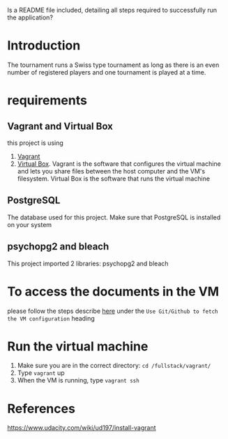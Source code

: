 Is a README file included, 
detailing all steps required to successfully run the application?

# Introduction
The tournament runs a Swiss type tournament as long as there is an even 
number of registered players and one tournament is played at a time. 

# requirements

## Vagrant and Virtual Box
this project is using 
1. [Vagrant](https://www.vagrantup.com/downloads.html)
2. [Virtual Box](https://www.virtualbox.org/wiki/Downloads).
Vagrant is the software that configures the virtual machine and lets you share files between the host computer and the VM's filesystem.
Virtual Box is the software that runs the virtual machine 

## PostgreSQL
The database used for this project. Make sure that PostgreSQL is installed on your system

## psychopg2 and bleach
This project imported 2 libraries: psychopg2 and bleach

# To access the documents in the VM
please follow the steps describe [here](https://www.udacity.com/wiki/ud197/install-vagrant) under the `Use Git/Github to fetch the VM configuration` heading

# Run the virtual machine
1. Make sure you are in the correct directory: `cd /fullstack/vagrant/`
2. Type `vagrant` up
3. When the VM is running, type `vagrant ssh`

# References
https://www.udacity.com/wiki/ud197/install-vagrant